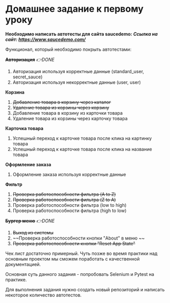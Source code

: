 # Домашнее задание к первому уроку

**Необходимо написать автотесты для сайта saucedemo:**
***Ссылка на сайт: https://www.saucedemo.com/***

Функционал, который необходимо покрыть автотестами: 

**~~Авторизация~~**  *👉DONE*	
1. Авторизация используя корректные данные (standard_user, secret_sauce)
2. Авторизация используя некорректные данные (user, user)

**Корзина**
1. ~~Добавление товара в корзину через каталог~~
2. ~~Удаление товара из корзины через корзину~~
3. Добавление товара в корзину из карточки товара
4. Удаление товара из корзины через карточку товара

**Карточка товара**
1. Успешный переход к карточке товара после клика на картинку товара
2. Успешный переход к карточке товара после клика на название товара 

**Оформление заказа**
1. Оформление заказа используя корректные данные

**Фильтр**
1. ~~Проверка работоспособности фильтра (A to Z)~~
2. ~~Проверка работоспособности фильтра (Z to A)~~
3. Проверка работоспособности фильтра (low to high)
4. Проверка работоспособности фильтра (high to low)

**~~Бургер меню~~** *👉DONE*
1. ~~Выход из системы~~
2. ~~Проверка работоспособности кнопки "About" в меню ~~
3. ~~Проверка работоспособности кнопки "Reset App State"~~



Чек лист достаточно примерный. Чуть позже во время практики над основным проектом мы сможем поработать с качественной документацией. 

Основная суть данного задания - попробовать Selenium и Pytest на практике. 

Для выполнения задания нужно создать новый репозиторий и написать некоторое количество автотестов. 
